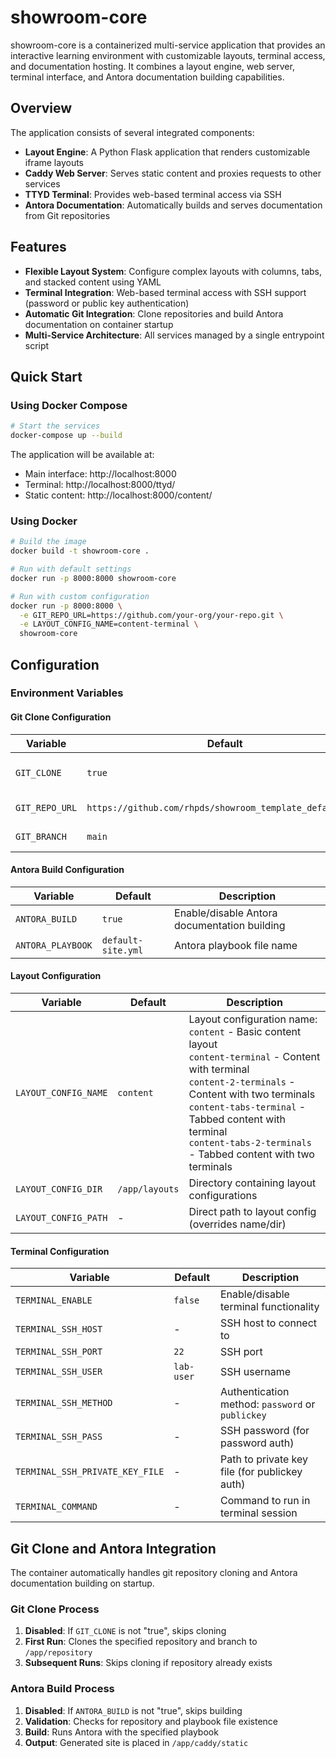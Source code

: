 # showroom-core

showroom-core is a containerized multi-service application that provides an interactive learning environment with customizable layouts, terminal access, and documentation hosting. It combines a layout engine, web server, terminal interface, and Antora documentation building capabilities.

## Overview

The application consists of several integrated components:

- **Layout Engine**: A Python Flask application that renders customizable iframe layouts
- **Caddy Web Server**: Serves static content and proxies requests to other services
- **TTYD Terminal**: Provides web-based terminal access via SSH
- **Antora Documentation**: Automatically builds and serves documentation from Git repositories

## Features

- **Flexible Layout System**: Configure complex layouts with columns, tabs, and stacked content using YAML
- **Terminal Integration**: Web-based terminal access with SSH support (password or public key authentication)
- **Automatic Git Integration**: Clone repositories and build Antora documentation on container startup
- **Multi-Service Architecture**: All services managed by a single entrypoint script

## Quick Start

### Using Docker Compose

```bash
# Start the services
docker-compose up --build
```

The application will be available at:
- Main interface: http://localhost:8000
- Terminal: http://localhost:8000/ttyd/
- Static content: http://localhost:8000/content/

### Using Docker

```bash
# Build the image
docker build -t showroom-core .

# Run with default settings
docker run -p 8000:8000 showroom-core

# Run with custom configuration
docker run -p 8000:8000 \
  -e GIT_REPO_URL=https://github.com/your-org/your-repo.git \
  -e LAYOUT_CONFIG_NAME=content-terminal \
  showroom-core
```

## Configuration

### Environment Variables

#### Git Clone Configuration

| Variable | Default | Description |
|----------|---------|-------------|
| `GIT_CLONE` | `true` | Enable/disable git cloning functionality |
| `GIT_REPO_URL` | `https://github.com/rhpds/showroom_template_default.git` | Repository URL to clone |
| `GIT_BRANCH` | `main` | Git branch to clone |

#### Antora Build Configuration

| Variable | Default | Description |
|----------|---------|-------------|
| `ANTORA_BUILD` | `true` | Enable/disable Antora documentation building |
| `ANTORA_PLAYBOOK` | `default-site.yml` | Antora playbook file name |

#### Layout Configuration

| Variable | Default | Description |
|----------|---------|-------------|
| `LAYOUT_CONFIG_NAME` | `content` | Layout configuration name:<br>`content` - Basic content layout<br>`content-terminal` - Content with terminal<br>`content-2-terminals` - Content with two terminals<br>`content-tabs-terminal` - Tabbed content with terminal<br>`content-tabs-2-terminals` - Tabbed content with two terminals |
| `LAYOUT_CONFIG_DIR` | `/app/layouts` | Directory containing layout configurations |
| `LAYOUT_CONFIG_PATH` | - | Direct path to layout config (overrides name/dir) |

#### Terminal Configuration

| Variable | Default | Description |
|----------|---------|-------------|
| `TERMINAL_ENABLE` | `false` | Enable/disable terminal functionality |
| `TERMINAL_SSH_HOST` | - | SSH host to connect to |
| `TERMINAL_SSH_PORT` | `22` | SSH port |
| `TERMINAL_SSH_USER` | `lab-user` | SSH username |
| `TERMINAL_SSH_METHOD` | - | Authentication method: `password` or `publickey` |
| `TERMINAL_SSH_PASS` | - | SSH password (for password auth) |
| `TERMINAL_SSH_PRIVATE_KEY_FILE` | - | Path to private key file (for publickey auth) |
| `TERMINAL_COMMAND` | - | Command to run in terminal session |

## Git Clone and Antora Integration

The container automatically handles git repository cloning and Antora documentation building on startup.

### Git Clone Process

1. **Disabled**: If `GIT_CLONE` is not "true", skips cloning
2. **First Run**: Clones the specified repository and branch to `/app/repository`
3. **Subsequent Runs**: Skips cloning if repository already exists

### Antora Build Process

1. **Disabled**: If `ANTORA_BUILD` is not "true", skips building
2. **Validation**: Checks for repository and playbook file existence
3. **Build**: Runs Antora with the specified playbook
4. **Output**: Generated site is placed in `/app/caddy/static`